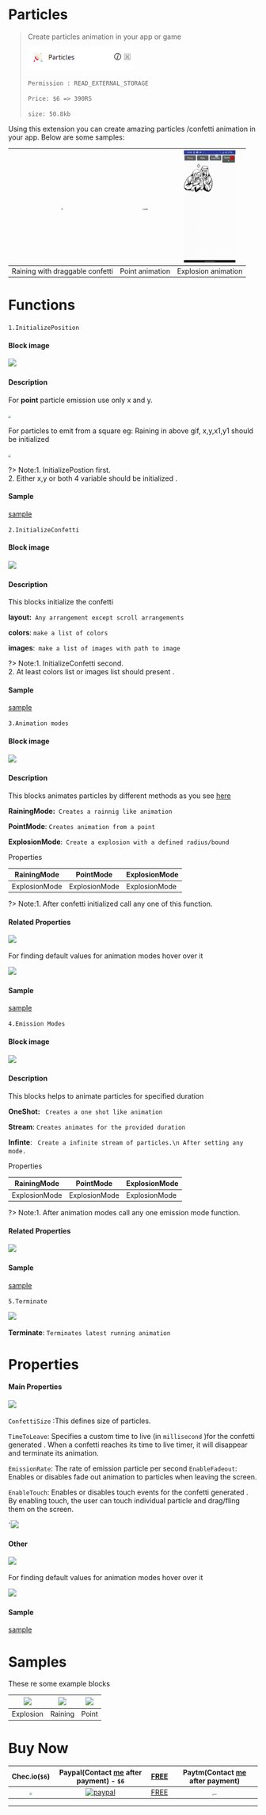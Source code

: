 # Particles 

> Create particles animation in your app or game
>
> ![Extension](_media/ext.png)
>
> `Permission : READ_EXTERNAL_STORAGE`
>
> `Price: $6 => 390RS`
>
> `size: 50.8kb`



Using this extension you can create amazing particles /confetti animation in your app. Below are some samples:

| <img src="_media\rain.gif" style="zoom:25%;" /> | <img src="_media\point.gif" alt="point" style="zoom:22%;" /> | <img src="_media\explo.gif" alt="point" style="zoom:22%;" /> |
| :---------------------------------------------: | ------------------------------------------------------------ | ------------------------------------------------------------ |
|         Raining with draggable confetti         | Point animation                                              | Explosion animation                                          |



# Functions

```1.InitializePosition```

<!-- tabs:start -->


#### **Block image**

<img src="_media/f1.png" style="zoom:100%;" />

#### **Description**

For **point** particle emission use only x and y.

<img src="_media/g1.png" style="zoom:30%;" />

For particles to emit from a square eg: Raining in above gif, x,y,x1,y1 should be initialized

<img src="_media/g2.png" style="zoom:30%;" />

?> Note:1. InitializePostion first.<br> 2. Either x,y or both 4 variable should be initialized .

#### **Sample**

[sample](confetti?id=samples)

<!-- tabs:end -->

```2.InitializeConfetti```

<!-- tabs:start -->


#### **Block image**

<img src="_media/f2.png" style="zoom:100%;" />

#### **Description**

This blocks initialize the confetti

**layout:**` Any arrangement except scroll arrangements`

**colors**: `make a list of colors`

**images**:` make a list of images with path to image`



?> Note:1. InitializeConfetti second.<br> 2. At least colors list or images list should present  .

#### **Sample**

[sample](confetti?id=samples)

<!-- tabs:end -->



`3.Animation modes`

<!-- tabs:start -->


#### **Block image**

<img src="_media/f3.png" style="zoom:100%;" />

#### **Description**

This blocks animates particles by different methods as you see [here](confetti?id=particles)

**RainingMode:**` Creates a rainnig like animation`

**PointMode**: `Creates animation from a point`

**ExplosionMode**:` Create a explosion with a defined radius/bound`

Properties

| **RainingMode** | **PointMode** | ExplosionMode |
| --------------- | ------------- | ------------- |
| ExplosionMode   | ExplosionMode | ExplosionMode |

?> Note:1. After confetti initialized call any one of this function.<br>



#### **Related Properties**

![](_media\velocity.PNG)

For finding default values for  animation modes hover over it

![](_media\hover.png)

#### **Sample**

[sample](confetti?id=samples)

<!-- tabs:end -->

```4.Emission Modes```

<!-- tabs:start -->


#### **Block image**

<img src="_media/f4.png" style="zoom:100%;" />

#### **Description**

This blocks helps to animate particles for specified duration

**OneShot:** ` Creates a one shot like animation`

**Stream**: `Creates animates for the provided duration`

**Infinte**: ` Create a infinite stream of particles.\n After setting any mode.`

Properties

| **RainingMode** | **PointMode** | ExplosionMode |
| --------------- | ------------- | ------------- |
| ExplosionMode   | ExplosionMode | ExplosionMode |

?> Note:1. After animation modes call any one emission mode function.<br>



#### **Related Properties**

<img src="_media/p1.png" style="zoom:100%;" /> 

#### **Sample**

[sample](confetti?id=samples)

<!-- tabs:end -->



`5.Terminate`

<img src="_media/f5.png" style="zoom:100%;" />

**Terminate**: `Terminates latest running animation`

# Properties

<!-- tabs:start -->

#### **Main Properties**

<img src="_media/p.png" style="zoom:100%;" />

`ConfettiSize` :This defines size of particles.

`TimeToLeave`: Specifies a custom time to live (in `millisecond` )for the confetti generated . When a confetti reaches its time to live timer, it will disappear and terminate its animation.

`EmissionRate`:  The rate of emission particle per second
`EnableFadeout`: Enables or disables fade out animation to particles when leaving the screen.

`EnableTouch`: Enables or disables touch events for the confetti generated . By enabling touch, the user can touch individual particle and drag/fling them on the screen.

`![](_media\enables.PNG)



#### **Other**

![](_media\other.png)

For finding default values for  animation modes hover over it

![](_media\hover.png)

#### **Sample**

[sample](confetti?id=samples)



<!-- tabs:end -->

# Samples

These re some example blocks

| ![](_media\eg1.png) | ![](_media\eg2.png) | ![](_media\eg3.png) |
| ------------------- | ------------------- | ------------------- |
| Explosion           | Raining             | Point               |


# Buy Now



|                        Chec.io(`$6`)                         | Paypal(Contact [me](mailto:123jerinjacob007@gmail.com) after payment) - `$6` | [FREE](https://casagbic.com) | Paytm(Contact [me](mailto:123jerinjacob007@gmail.com) after payment) |
| :----------------------------------------------------------: | :----------------------------------------------------------: | ---------------------------- | :----------------------------------------------------------: |
| [<img src="https://dashboard.chec.io/public/images/chec.logo.dark.png" style="zoom: 35%;" />](https://checkout.chec.io/particles) | [![paypal](https://www.paypalobjects.com/en_GB/i/btn/btn_buynowCC_LG.gif)](https://www.paypal.com/cgi-bin/webscr?cmd=_s-xclick&hosted_button_id=TPPHBJDVJJA2Y) | [FREE](https://casagbic.com) | [<img src="_media/paytm.png" alt="paypal" style="zoom: 15%;" />](https://p-y.tm/ho-fKyi) |



-----